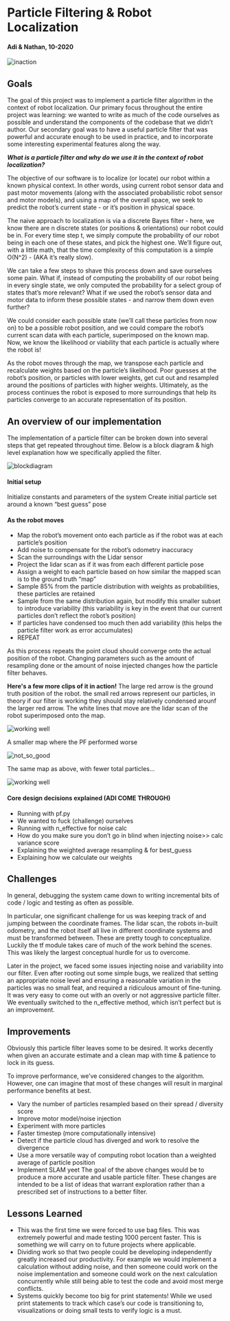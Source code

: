 # Particle Filtering & Robot Localization 

#### Adi & Nathan, 10-2020

![inaction](/docs/pf_inaction.gif)


## Goals
The goal of this project was to implement a particle filter algorithm in the context of robot localization. Our primary focus throughout the entire project was learning: we wanted to write as much of the code ourselves as possible and understand the components of the codebase that we didn’t author. Our secondary goal was to have a useful particle filter that was powerful and accurate enough to be used in practice, and to incorporate some interesting experimental features along the way.

__*What is a particle filter and why do we use it in the context of robot localization?*__

The objective of our software is to localize (or locate) our robot within a known physical context. In other words, using current robot sensor data and past motor movements (along with the associated probabilistic robot sensor and motor models), and using a map of the overall space, we seek to predict the robot’s current state - or it’s position in physical space. 

The naive approach to localization is via a discrete Bayes filter - here, we know there are n discrete states (or positions & orientations) our robot could be in. For every time step t, we simply compute the probability of our robot being in each one of these states, and pick the highest one. We’ll figure out, with a little math, that the time complexity of this computation is a simple O(N^2) - (AKA it’s really slow). 

We can take a few steps to shave this process down and save ourselves some pain. What if, instead of computing the probability of our robot being in every single state, we only computed the probability for a select group of states that’s more relevant? What if we used the robot’s sensor data and motor data to inform these possible states - and narrow them down even further? 

We could consider each possible state (we’ll call these particles from now on) to be a possible robot position, and we could compare the robot’s current scan data with each particle, superimposed on the known map. Now, we know the likelihood or viability that each particle is actually where the robot is!

As the robot moves through the map, we transpose each particle and recalculate weights based on the particle’s likelihood. Poor guesses at the robot’s position, or particles with lower weights, get cut out and resampled around the positions of particles with higher weights. Ultimately, as the process continues the robot is exposed to more surroundings that help its particles converge to an accurate representation of its position.

## An overview of our implementation 
The implementation of a particle filter can be broken down into several steps that get repeated throughout time. Below is a block diagram & high level explanation how we specifically applied the filter. 

![blockdiagram](/docs/bdv1.PNG)


#### Initial setup 
Initialize constants and parameters of the system
Create initial particle set around a known “best guess” pose

#### As the robot moves
- Map the robot’s movement onto each particle as if the robot was at each particle’s position
- Add noise to compensate for the robot’s odometry inaccuracy
- Scan the surroundings with the Lidar sensor
- Project the lidar scan as if it was from each different particle pose
- Assign a weight to each particle based on how similar the mapped scan is to the ground truth “map”
- Sample 85% from the particle distribution with weights as probabilities, these particles are retained
- Sample from the same distribution again, but modify this smaller subset to introduce variability (this variability is key in the event that our current particles don’t reflect the robot’s position)
- If particles have condensed too much then add variability (this helps the particle filter work as error accumulates)
- REPEAT

As this process repeats the point cloud should converge onto the actual position of the robot. Changing parameters such as the amount of resampling done or the amount of noise injected changes how the particle filter behaves.

__Here's a few more clips of it in action!__
The large red arrow is the ground truth position of the robot. the small red arrows represent our particles, in theory if our filter is working they should stay relatively condensed arounf the larger red arrow. The white lines that move are the lidar scan of the robot superimposed onto the map.

![working well](/docs/in_use.gif)

A smaller map where the PF performed worse

![not_so_good](/docs/not_so%20good.gif)

The same map as above, with fewer total particles...

![working well](/docs/better)


#### Core design decisions explained (ADI COME THROUGH)
- Running with pf.py
- We wanted to fuck (challenge) ourselves 
- Running with n_effective for noise calc
- How do you  make sure you don’t go in blind when injecting noise>> calc variance score 
- Explaining the weighted average resampling & for best_guess
- Explaining how we calculate our weights

## Challenges
In general, debugging the system came down to writing incremental bits of code / logic and testing as often as possible.  

In particular, one significant challenge for us was keeping track of and jumping between the coordinate frames. The lidar scan, the robots in-built odometry, and the robot itself all live in different coordinate systems and must be transformed between. These are pretty tough to conceptualize. Luckily the tf module takes care of much of the work behind the scenes. This was likely the largest conceptual hurdle for us to overcome.

Later in the project, we faced some issues injecting noise and variability into our filter. Even after rooting out some simple bugs, we realized that setting an appropriate noise level and ensuring a reasonable variation in the particles was no small feat, and required a ridiculous amount of fine-tuning. It was very easy to come out with an overly or not aggressive particle filter. We eventually switched to the n_effective method, which isn’t perfect but is an improvement. 


## Improvements
Obviously this particle filter leaves some to be desired. It works decently when given an accurate estimate and a clean map with time & patience to lock in its guess. 

To improve performance, we’ve considered changes to the algorithm. However, one can imagine that most of these changes will result in marginal performance benefits at best. 

- Vary the number of particles resampled based on their spread / diversity score
- Improve motor model/noise injection 
- Experiment with more particles
- Faster timestep (more computationally intensive)
- Detect if the particle cloud has diverged and work to resolve the divergence
- Use a more versatile way of computing robot location than a weighted average of particle position
- Implement SLAM yeet
The goal of the above changes would be to produce a more accurate and usable particle filter. These changes are intended to be a list of ideas that warrant exploration rather than a prescribed set of instructions to a better filter.


## Lessons Learned
- This was the first time we were forced to use bag files. This was extremely powerful and made testing 1000 percent faster. This is something we will carry on to future projects where applicable.
- Dividing work so that two people could be developing independently greatly increased our productivity. For example we would implement a calculation without adding noise, and then someone could work on the noise implementation and someone could work on the next calculation concurrently while still being able to test the code and avoid most merge conflicts.
- Systems quickly become too big for print statements! While we used print statements to track which case’s our code is transitioning to, visualizations or doing small tests to verify logic is a must.
